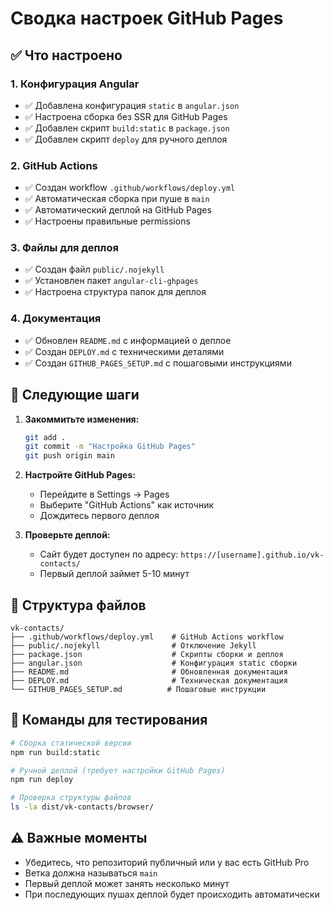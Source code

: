 # Сводка настроек GitHub Pages

## ✅ Что настроено

### 1. Конфигурация Angular

- ✅ Добавлена конфигурация `static` в `angular.json`
- ✅ Настроена сборка без SSR для GitHub Pages
- ✅ Добавлен скрипт `build:static` в `package.json`
- ✅ Добавлен скрипт `deploy` для ручного деплоя

### 2. GitHub Actions

- ✅ Создан workflow `.github/workflows/deploy.yml`
- ✅ Автоматическая сборка при пуше в `main`
- ✅ Автоматический деплой на GitHub Pages
- ✅ Настроены правильные permissions

### 3. Файлы для деплоя

- ✅ Создан файл `public/.nojekyll`
- ✅ Установлен пакет `angular-cli-ghpages`
- ✅ Настроена структура папок для деплоя

### 4. Документация

- ✅ Обновлен `README.md` с информацией о деплое
- ✅ Создан `DEPLOY.md` с техническими деталями
- ✅ Создан `GITHUB_PAGES_SETUP.md` с пошаговыми инструкциями

## 🚀 Следующие шаги

1. **Закоммитьте изменения:**

   ```bash
   git add .
   git commit -m "Настройка GitHub Pages"
   git push origin main
   ```

2. **Настройте GitHub Pages:**

   - Перейдите в Settings → Pages
   - Выберите "GitHub Actions" как источник
   - Дождитесь первого деплоя

3. **Проверьте деплой:**
   - Сайт будет доступен по адресу: `https://[username].github.io/vk-contacts/`
   - Первый деплой займет 5-10 минут

## 📁 Структура файлов

```
vk-contacts/
├── .github/workflows/deploy.yml    # GitHub Actions workflow
├── public/.nojekyll                # Отключение Jekyll
├── package.json                    # Скрипты сборки и деплоя
├── angular.json                    # Конфигурация static сборки
├── README.md                       # Обновленная документация
├── DEPLOY.md                       # Техническая документация
└── GITHUB_PAGES_SETUP.md          # Пошаговые инструкции
```

## 🔧 Команды для тестирования

```bash
# Сборка статической версии
npm run build:static

# Ручной деплой (требует настройки GitHub Pages)
npm run deploy

# Проверка структуры файлов
ls -la dist/vk-contacts/browser/
```

## ⚠️ Важные моменты

- Убедитесь, что репозиторий публичный или у вас есть GitHub Pro
- Ветка должна называться `main`
- Первый деплой может занять несколько минут
- При последующих пушах деплой будет происходить автоматически
